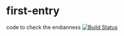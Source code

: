 # first-entry
code to check the endianness
[![Build Status](https://travis-ci.org/nekshitha/first-entry.svg?branch=master)](https://travis-ci.org/nekshitha/first-entry)
